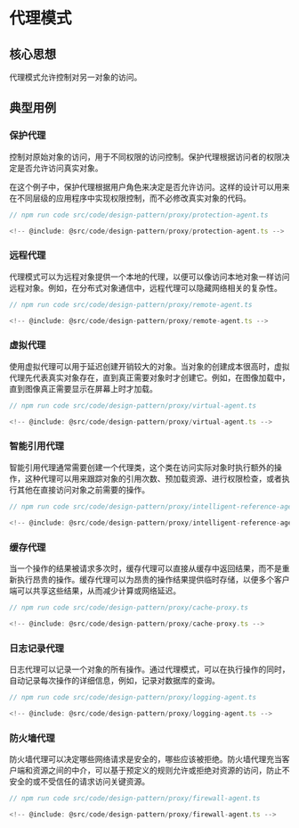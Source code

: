 # 代理模式

## 核心思想

代理模式允许控制对另一对象的访问。

## 典型用例

### 保护代理

控制对原始对象的访问，用于不同权限的访问控制。保护代理根据访问者的权限决定是否允许访问真实对象。

在这个例子中，保护代理根据用户角色来决定是否允许访问。这样的设计可以用来在不同层级的应用程序中实现权限控制，而不必修改真实对象的代码。

```ts
// npm run code src/code/design-pattern/proxy/protection-agent.ts

<!-- @include: @src/code/design-pattern/proxy/protection-agent.ts -->
```

### 远程代理

代理模式可以为远程对象提供一个本地的代理，以便可以像访问本地对象一样访问远程对象。例如，在分布式对象通信中，远程代理可以隐藏网络相关的复杂性。

```ts
// npm run code src/code/design-pattern/proxy/remote-agent.ts

<!-- @include: @src/code/design-pattern/proxy/remote-agent.ts -->
```

### 虚拟代理

使用虚拟代理可以用于延迟创建开销较大的对象。当对象的创建成本很高时，虚拟代理先代表真实对象存在，直到真正需要对象时才创建它。例如，在图像加载中，直到图像真正需要显示在屏幕上时才加载。

```ts
// npm run code src/code/design-pattern/proxy/virtual-agent.ts

<!-- @include: @src/code/design-pattern/proxy/virtual-agent.ts -->
```

### 智能引用代理

智能引用代理通常需要创建一个代理类，这个类在访问实际对象时执行额外的操作，这种代理可以用来跟踪对象的引用次数、预加载资源、进行权限检查，或者执行其他在直接访问对象之前需要的操作。

```ts
// npm run code src/code/design-pattern/proxy/intelligent-reference-agent.ts

<!-- @include: @src/code/design-pattern/proxy/intelligent-reference-agent.ts -->
```

### 缓存代理

当一个操作的结果被请求多次时，缓存代理可以直接从缓存中返回结果，而不是重新执行昂贵的操作。缓存代理可以为昂贵的操作结果提供临时存储，以便多个客户端可以共享这些结果，从而减少计算或网络延迟。

```ts
// npm run code src/code/design-pattern/proxy/cache-proxy.ts

<!-- @include: @src/code/design-pattern/proxy/cache-proxy.ts -->
```

### 日志记录代理

日志代理可以记录一个对象的所有操作。通过代理模式，可以在执行操作的同时，自动记录每次操作的详细信息，例如，记录对数据库的查询。

```ts
// npm run code src/code/design-pattern/proxy/logging-agent.ts

<!-- @include: @src/code/design-pattern/proxy/logging-agent.ts -->
```

### 防火墙代理

防火墙代理可以决定哪些网络请求是安全的，哪些应该被拒绝。防火墙代理充当客户端和资源之间的中介，可以基于预定义的规则允许或拒绝对资源的访问，防止不安全的或不受信任的请求访问关键资源。

```ts
// npm run code src/code/design-pattern/proxy/firewall-agent.ts

<!-- @include: @src/code/design-pattern/proxy/firewall-agent.ts -->
```